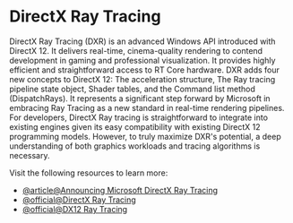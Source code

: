 # DirectX Ray Tracing

DirectX Ray Tracing (DXR) is an advanced Windows API introduced with DirectX 12. It delivers real-time, cinema-quality rendering to contend development in gaming and professional visualization. It provides highly efficient and straightforward access to RT Core hardware. DXR adds four new concepts to DirectX 12: The acceleration structure, The Ray tracing pipeline state object, Shader tables, and the Command list method (DispatchRays). It represents a significant step forward by Microsoft in embracing Ray Tracing as a new standard in real-time rendering pipelines. For developers, DirectX Ray tracing is straightforward to integrate into existing engines given its easy compatibility with existing DirectX 12 programming models. However, to truly maximize DXR's potential, a deep understanding of both graphics workloads and tracing algorithms is necessary.

Visit the following resources to learn more:

- [@article@Announcing Microsoft DirectX Ray Tracing](https://devblogs.microsoft.com/directx/announcing-microsoft-directx-raytracing/)
- [@official@DirectX Ray Tracing](https://developer.nvidia.com/blog/introduction-nvidia-rtx-directx-ray-tracing/)
- [@official@DX12 Ray Tracing](https://developer.nvidia.com/blog/dx12-raytracing-tutorials/)
